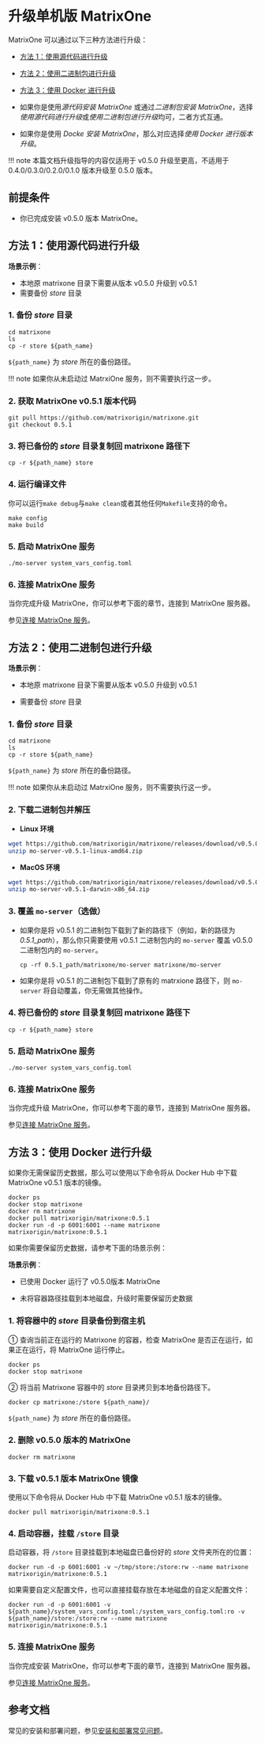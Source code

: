 # **升级单机版 MatrixOne**

MatrixOne 可以通过以下三种方法进行升级：

- <p><a href="#code_source_update">方法 1：使用源代码进行升级</a></p>
- <p><a href="#binary_packages_update">方法 2：使用二进制包进行升级</a></p>
- <p><a href="#use_docker_update">方法 3：使用 Docker 进行升级</a></p>

- 如果你是使用*源代码安装 MatrixOne* 或通过*二进制包安装 MatrixOne*，选择*使用源代码进行升级*或*使用二进制包进行升级*均可，二者方式互通。

- 如果你是使用 *Docke 安装 MatrixOne*，那么对应选择*使用 Docker 进行版本升级*。

!!! note
    本篇文档升级指导的内容仅适用于 v0.5.0 升级至更高，不适用于 0.4.0/0.3.0/0.2.0/0.1.0 版本升级至 0.5.0 版本。

## 前提条件

- 你已完成安装 v0.5.0 版本 MatrixOne。

## <h2><a name="code_source_update">方法 1：使用源代码进行升级</a></h2>

**场景示例**：

- 本地原 matrixone 目录下需要从版本 v0.5.0 升级到 v0.5.1
- 需要备份 *store* 目录

### 1. 备份 *store* 目录

```
cd matrixone
ls
cp -r store ${path_name}
```

`${path_name}` 为 *store* 所在的备份路径。

!!! note
    如果你从未启动过 MatrxiOne 服务，则不需要执行这一步。

### 2. 获取 MatrixOne v0.5.1 版本代码

```
git pull https://github.com/matrixorigin/matrixone.git
git checkout 0.5.1
```

### 3. 将已备份的 *store* 目录复制回 matrixone 路径下

```
cp -r ${path_name} store
```

### 4. 运行编译文件

你可以运行`make debug`与`make clean`或者其他任何`Makefile`支持的命令。

```
make config
make build
```

### 5. 启动 MatrixOne 服务

```
./mo-server system_vars_config.toml
```

### 6. 连接 MatrixOne 服务

当你完成升级 MatrixOne，你可以参考下面的章节，连接到 MatrixOne 服务器。

参见[连接 MatrixOne 服务](../Get-Started/connect-to-matrixone-server.md)。

## <h2><a name="binary_packages_update">方法 2：使用二进制包进行升级</a></h2>

**场景示例**：

- 本地原 matrixone 目录下需要从版本 v0.5.0 升级到 v0.5.1

- 需要备份 *store* 目录

### 1. 备份 *store* 目录

```
cd matrixone
ls
cp -r store ${path_name}
```

`${path_name}` 为 *store* 所在的备份路径。

!!! note
    如果你从未启动过 MatrxiOne 服务，则不需要执行这一步。

### 2. 下载二进制包并解压

- **Linux 环境**

```bash
wget https://github.com/matrixorigin/matrixone/releases/download/v0.5.0/mo-server-v0.5.1-linux-amd64.zip
unzip mo-server-v0.5.1-linux-amd64.zip
```

- **MacOS 环境**

```bash
wget https://github.com/matrixorigin/matrixone/releases/download/v0.5.0/mo-server-v0.5.1-darwin-x86_64.zip
unzip mo-server-v0.5.1-darwin-x86_64.zip
```

### 3. 覆盖 `mo-server`（选做）

- 如果你是将 v0.5.1 的二进制包下载到了新的路径下（例如，新的路径为 *0.5.1_path*），那么你只需要使用 v0.5.1 二进制包内的 `mo-server` 覆盖 v0.5.0 二进制包内的 `mo-server`。

  ```
  cp -rf 0.5.1_path/matrixone/mo-server matrixone/mo-server
  ```

- 如果你是将 v0.5.1 的二进制包下载到了原有的 matrxione 路径下，则  `mo-server` 将自动覆盖，你无需做其他操作。

### 4. 将已备份的 *store* 目录复制回 matrixone 路径下

```
cp -r ${path_name} store
```

### 5. 启动 MatrixOne 服务

```
./mo-server system_vars_config.toml
```

### 6. 连接 MatrixOne 服务

当你完成升级 MatrixOne，你可以参考下面的章节，连接到 MatrixOne 服务器。

参见[连接 MatrixOne 服务](../Get-Started/connect-to-matrixone-server.md)。

## <h2><a name="use_docker_update">方法 3：使用 Docker 进行升级</a></h2>

如果你无需保留历史数据，那么可以使用以下命令将从 Docker Hub 中下载 MatrixOne v0.5.1 版本的镜像。

```
docker ps
docker stop matrixone
docker rm matrixone
docker pull matrixorigin/matrixone:0.5.1
docker run -d -p 6001:6001 --name matrixone matrixorigin/matrixone:0.5.1
```

如果你需要保留历史数据，请参考下面的场景示例：

**场景示例**：

- 已使用 Docker 运行了 v0.5.0版本 MatrixOne

- 未将容器路径挂载到本地磁盘，升级时需要保留历史数据

### 1. 将容器中的 *store* 目录备份到宿主机

① 查询当前正在运行的 Matrixone 的容器，检查 MatrixOne 是否正在运行，如果正在运行，将 MatrixOne 运行停止。

```
docker ps
docker stop matrixone
```

② 将当前 Matrixone 容器中的 *store* 目录拷贝到本地备份路径下。

```
docker cp matrixone:/store ${path_name}/
```

`${path_name}` 为 *store* 所在的备份路径。

### 2. 删除 v0.5.0 版本的 MatrixOne

```
docker rm matrixone
```

### 3. 下载 v0.5.1 版本 MatrixOne 镜像

使用以下命令将从 Docker Hub 中下载 MatrixOne v0.5.1 版本的镜像。

```
docker pull matrixorigin/matrixone:0.5.1
```

### 4. 启动容器，挂载 `/store` 目录

启动容器，将 `/store` 目录挂载到本地磁盘已备份好的 *store* 文件夹所在的位置：

```
docker run -d -p 6001:6001 -v ~/tmp/store:/store:rw --name matrixone matrixorigin/matrixone:0.5.1
```

如果需要自定义配置文件，也可以直接挂载存放在本地磁盘的自定义配置文件：

```
docker run -d -p 6001:6001 -v ${path_name}/system_vars_config.toml:/system_vars_config.toml:ro -v ${path_name}/store:/store:rw --name matrixone matrixorigin/matrixone:0.5.1
```

### 5. 连接 MatrixOne 服务

当你完成安装 MatrixOne，你可以参考下面的章节，连接到 MatrixOne 服务器。

参见[连接 MatrixOne 服务](../Get-Started/connect-to-matrixone-server.md)。

## 参考文档

常见的安装和部署问题，参见[安装和部署常见问题](../FAQs/deployment-faqs.md)。

